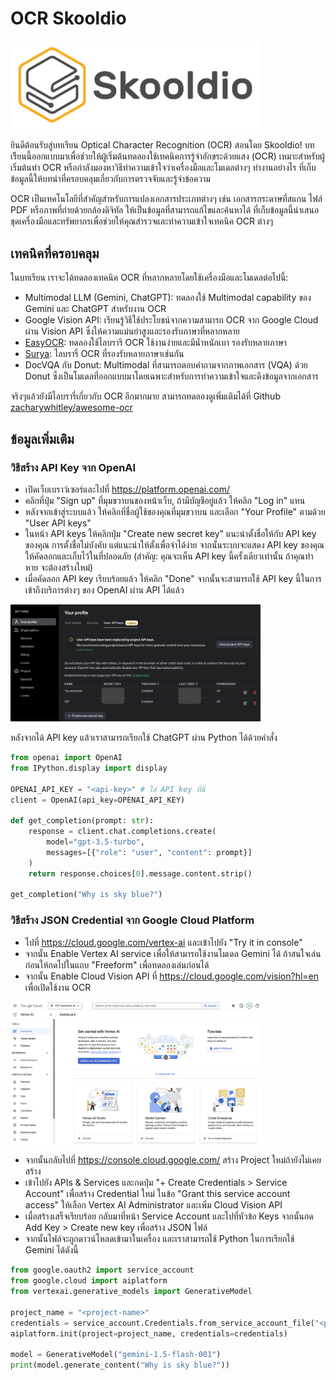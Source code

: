# OCR Skooldio

<img width="400" src="assets/skooldio-logo.png">

ยินดีต้อนรับสู่บทเรียน Optical Character Recognition (OCR) สอนโดย Skooldio! บทเรีียนนี้ออกแบบมาเพื่อช่วยให้ผู้เริ่มต้นทดลองใช้เทคนิคการรู้จำอักขระด้วยแสง (OCR)
เหมาะสำหรับผู้เริ่มต้นทำ OCR หรือกำลังมองหาวิธีทำความเข้าใจว่าเครื่องมือและโมเดลต่างๆ ทำงานอย่างไร ที่เก็บข้อมูลนี้ให้บทนำที่ครอบคลุมเกี่ยวกับการตรวจจับและรู้จำข้อความ

OCR เป็นเทคโนโลยีที่สำคัญสำหรับการแปลงเอกสารประเภทต่างๆ เช่น เอกสารกระดาษที่สแกน ไฟล์ PDF หรือภาพที่ถ่ายด้วยกล้องดิจิทัล ให้เป็นข้อมูลที่สามารถแก้ไขและค้นหาได้
ที่เก็บข้อมูลนี้นำเสนอชุดเครื่องมือและทรัพยากรเพื่อช่วยให้คุณสำรวจและทำความเข้าใจเทคนิค OCR ต่างๆ


## เทคนิคที่ครอบคลุม

ในบทเรียน เราจะได้ทดลองเทคนิค OCR ที่หลากหลายโดยใช้เครื่องมือและโมเดลต่อไปนี้:

- Multimodal LLM (Gemini, ChatGPT): ทดลองใช้ Multimodal capability ของ Gemini และ ChatGPT สำหรับงาน OCR
- Google Vision API: เรียนรู้วิธีใช้ประโยชน์จากความสามารถ OCR จาก Google Cloud ผ่าน Vision API ซึ่งให้ความแม่นยำสูงและรองรับภาษาที่หลากหลาย
- [EasyOCR](https://github.com/JaidedAI/EasyOCR): ทดลองใช้ไลบรารี OCR ใช้งานง่ายและมีน้ำหนักเบา รองรับหลายภาษา
- [Surya](https://github.com/VikParuchuri/surya): ไลบรารี่ OCR ที่รองรับหลายภาษาเช่นกัน
- DocVQA กับ Donut: Multimodal ที่สามารถตอบคำถามจากภาพเอกสาร (VQA) ด้วย Donut ซึ่งเป็นโมเดลที่ออกแบบมาโดยเฉพาะสำหรับการทำความเข้าใจและดึงข้อมูลจากเอกสาร

จริงๆแล้วยังมีไลบรารี่เกี่ยวกับ OCR อีกมากมาย สามารถทดลองดูเพิ่มเติมได้ที่ Github [zacharywhitley/awesome-ocr](https://github.com/zacharywhitley/awesome-ocr)

## ข้อมูลเพิ่มเติม

### วิธีสร้าง API Key จาก OpenAI

- เปิดเว็บเบราว์เซอร์และไปที่ https://platform.openai.com/
- คลิกที่ปุ่ม "Sign up" ที่มุมขวาบนของหน้าเว็บ, ถ้ามีบัญชีอยู่แล้ว ให้คลิก "Log in" แทน
- หลังจากเข้าสู่ระบบแล้ว ให้คลิกที่ชื่อผู้ใช้ของคุณที่มุมขวาบน และเลือก "Your Profile" ตามด้วย "User API keys"
- ในหน้า API keys ให้คลิกปุ่ม "Create new secret key" แนะนำตั้งชื่อให้กับ API key ของคุณ การตั้งชื่อไม่บังคับ แต่แนะนำให้ตั้งเพื่อจำได้ง่าย จากนั้นระบบจะแสดง API key ของคุณ ให้คัดลอกและเก็บไว้ในที่ปลอดภัย (สำคัญ: คุณจะเห็น API key นี้ครั้งเดียวเท่านั้น ถ้าคุณทำหาย จะต้องสร้างใหม่)
- เมื่อคัดลอก API key เรียบร้อยแล้ว ให้คลิก "Done" จากนั้นจะสามารถใช้ API key นี้ในการเข้าถึงบริการต่างๆ ของ OpenAI ผ่าน API ได้แล้ว

<img width="400" src="assets/chatgpt.png">

หลังจากได้ API key แล้วเราสามารถเรียกใช้ ChatGPT ผ่าน Python ได้ด้วยคำสั่ง

```py
from openai import OpenAI
from IPython.display import display

OPENAI_API_KEY = "<api-key>" # ใส่ API key ที่นี่
client = OpenAI(api_key=OPENAI_API_KEY)

def get_completion(prompt: str):
    response = client.chat.completions.create(
        model="gpt-3.5-turbo",
        messages=[{"role": "user", "content": prompt}]
    )
    return response.choices[0].message.content.strip()

get_completion("Why is sky blue?")
```

### วิธีสร้าง JSON Credential จาก Google Cloud Platform

- ไปที่ https://cloud.google.com/vertex-ai และเข้าไปยัง "Try it in console"
- จากนั้น Enable Vertex AI service เพื่อให้สามารถใช้งานโมเดล Gemini ได้ ถ้าสนใจเล่นก่อนให้กดไปในแถบ "Freeform" เพื่อทดลองเล่นก่อนได้
- จากนั้น Enable Cloud Vision API ที่ https://cloud.google.com/vision?hl=en เพื่อเปิดใช้งาน OCR

<img width="400" src="assets/vertex_ai.png">

- จากนั้นกลับไปที่ https://console.cloud.google.com/  สร้าง Project ใหม่ถ้ายังไม่เคยสร้าง
- เข้าไปยัง APIs & Services และกดปุ่ม "+ Create Credentials > Service Account" เพื่อสร้าง Credential ใหม่ ในข้อ "Grant this service account access" ให้เลือก Vertex AI Administrator และเพิ่ม Cloud Vision API
- เมื่อสร้างเสร็จเรียบร้อย กลับมาที่หน้า Service Account และไปที่หัวข้อ Keys จากนั้นกด Add Key > Create new key เพื่อสร้าง JSON ไฟล์
- จากนั้นไฟล์จะถูกดาวน์โหลดเข้ามาในเครื่อง และเราสามารถใช้ Python ในการเรียกใช้ Gemini ได้ดังนี้

```py
from google.oauth2 import service_account
from google.cloud import aiplatform
from vertexai.generative_models import GenerativeModel

project_name = "<project-name>"
credentials = service_account.Credentials.from_service_account_file("<path-to-json>")
aiplatform.init(project=project_name, credentials=credentials)

model = GenerativeModel("gemini-1.5-flash-001")
print(model.generate_content("Why is sky blue?"))
```
